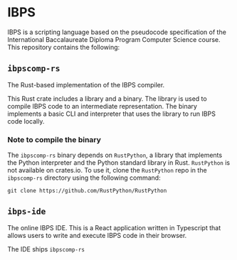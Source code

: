 # IBPS

IBPS is a scripting language based on the pseudocode specification of the International Baccalaureate Diploma Program Computer Science course. This repository contains the following:

## `ibpscomp-rs`

The Rust-based implementation of the IBPS compiler.

This Rust crate includes a library and a binary. The library is used to compile IBPS code to an intermediate representation. The binary implements a basic CLI and interpreter that uses the library to run IBPS code locally.

### Note to compile the binary

The `ibpscomp-rs` binary depends on `RustPython`, a library that implements the Python interpreter and the Python standard library in Rust. `RustPython` is not available on crates.io. To use it, clone the `RustPython` repo in the `ibpscomp-rs` directory using the following command:

```git clone https://github.com/RustPython/RustPython```

## `ibps-ide`

The online IBPS IDE. This is a React application written in Typescript that allows users to write and execute IBPS code in their browser.

The IDE ships `ibpscomp-rs`
